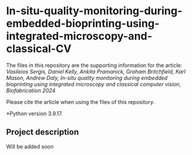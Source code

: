 # In-situ-quality-monitoring-during-embedded-bioprinting-using-integrated-microscopy-and-classical-CV

The files in this repository are the supporting information for the article: _Vasileios Sergis, Daniel Kelly, Ankita Pramanick, Graham Britchfield, Karl Mason, Andrew Daly, In-situ quality monitoring during embedded bioprinting using integrated microscopy and classical computer vision, Biofabrication 2024_

Please cite the article when using the files of this repository. 

*Python version 3.9.17.

## Project description

Will be added soon
